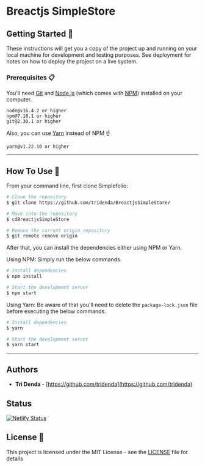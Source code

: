 # Breactjs SimpleStore

## Getting Started 🚀

These instructions will get you a copy of the project up and running on your local machine for development and testing purposes. See deployment for notes on how to deploy the project on a live system.

### Prerequisites 📋

You'll need [Git](https://git-scm.com) and [Node.js](https://nodejs.org/en/download/) (which comes with [NPM](http://npmjs.com)) installed on your computer.

```
node@v16.4.2 or higher
npm@7.18.1 or higher
git@2.30.1 or higher
```

Also, you can use [Yarn](https://yarnpkg.com/) instead of NPM ☝️

```
yarn@v1.22.10 or higher
```

---

## How To Use 🔧

From your command line, first clone Simplefolio:

```bash
# Clone the repository
$ git clone https://github.com/tridenda/BreactjsSimpleStore/

# Move into the repository
$ cdBreactjsSimpleStore

# Remove the current origin repository
$ git remote remove origin
```

After that, you can install the dependencies either using NPM or Yarn.

Using NPM: Simply run the below commands.

```bash
# Install dependencies
$ npm install

# Start the development server
$ npm start
```

Using Yarn: Be aware of that you'll need to delete the `package-lock.json` file before executing the below commands.

```bash
# Install dependencies
$ yarn

# Start the development server
$ yarn start
```

---

## Authors

- **Tri Denda** - [https://github.com/tridenda](https://github.com/tridenda)

## Status

[![Netlify Status](https://api.netlify.com/api/v1/badges/476e69c2-d8f7-4dc3-8fe0-90cde4df6b09/deploy-status)](https://app.netlify.com/sites/breactjs-simplestore/deploys)

## License 📄

This project is licensed under the MIT License - see the [LICENSE](LICENSE) file for details
